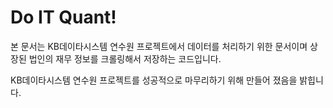 # Do IT Quant!

본 문서는 KB데이타시스템 연수원 프로젝트에서 데이터를 처리하기 위한 문서이며 상장된 법인의 재무 정보를 크롤링해서 저장하는 코드입니다.

KB데이타시스템 연수원 프로젝트를 성공적으로 마무리하기 위해 만들어 졌음을 밝힙니다.
